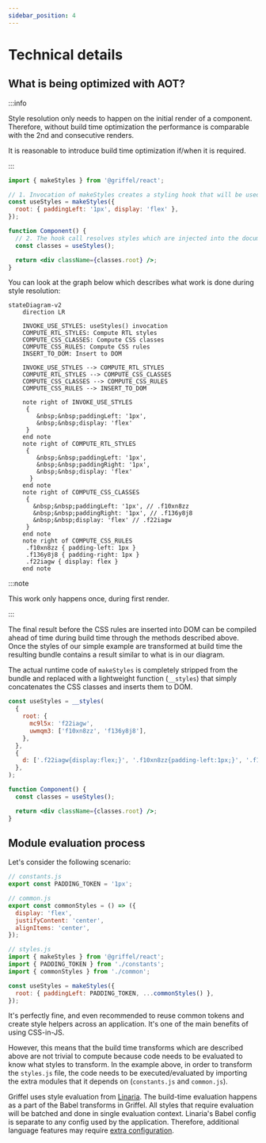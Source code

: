 ```yaml
---
sidebar_position: 4
---
```


# Technical details

## What is being optimized with AOT?

:::info

Style resolution only needs to happen on the initial render of a component. Therefore, without build time optimization the performance is comparable with the 2nd and consecutive renders.

It is reasonable to introduce build time optimization if/when it is required.

:::

```jsx
import { makeStyles } from '@griffel/react';

// 1. Invocation of makeStyles creates a styling hook that will be used inside a component.
const useStyles = makeStyles({
  root: { paddingLeft: '1px', display: 'flex' },
});

function Component() {
  // 2. The hook call resolves styles which are injected into the document.
  const classes = useStyles();

  return <div className={classes.root} />;
}
```

You can look at the graph below which describes what work is done during style resolution:

```mermaid
stateDiagram-v2
    direction LR

    INVOKE_USE_STYLES: useStyles() invocation
    COMPUTE_RTL_STYLES: Compute RTL styles
    COMPUTE_CSS_CLASSES: Compute CSS classes
    COMPUTE_CSS_RULES: Compute CSS rules
    INSERT_TO_DOM: Insert to DOM

    INVOKE_USE_STYLES --> COMPUTE_RTL_STYLES
    COMPUTE_RTL_STYLES --> COMPUTE_CSS_CLASSES
    COMPUTE_CSS_CLASSES --> COMPUTE_CSS_RULES
    COMPUTE_CSS_RULES --> INSERT_TO_DOM

    note right of INVOKE_USE_STYLES
     {
        &nbsp;&nbsp;paddingLeft: '1px',
        &nbsp;&nbsp;display: 'flex'
     }
    end note
    note right of COMPUTE_RTL_STYLES
     {
        &nbsp;&nbsp;paddingLeft: '1px',
        &nbsp;&nbsp;paddingRight: '1px',
        &nbsp;&nbsp;display: 'flex'
      }
    end note
    note right of COMPUTE_CSS_CLASSES
     {
       &nbsp;&nbsp;paddingLeft: '1px', // .f10xn8zz
       &nbsp;&nbsp;paddingRight: '1px', // .f136y8j8
       &nbsp;&nbsp;display: 'flex' // .f22iagw
     }
    end note
    note right of COMPUTE_CSS_RULES
     .f10xn8zz { padding-left: 1px }
     .f136y8j8 { padding-right: 1px }
     .f22iagw { display: flex }
    end note
```

:::note

This work only happens once, during first render.

:::

The final result before the CSS rules are inserted into DOM can be compiled ahead of time during build time through the methods described above.
Once the styles of our simple example are transformed at build time the resulting bundle contains a result similar to what is in our diagram.

The actual runtime code of `makeStyles` is completely stripped from the bundle and replaced with a lightweight function (`__styles`) that simply concatenates the CSS classes and inserts them to DOM.

```jsx
const useStyles = __styles(
  {
    root: {
      mc9l5x: 'f22iagw',
      uwmqm3: ['f10xn8zz', 'f136y8j8'],
    },
  },
  {
    d: ['.f22iagw{display:flex;}', '.f10xn8zz{padding-left:1px;}', '.f136y8j8{padding-right:1px;}'],
  },
);

function Component() {
  const classes = useStyles();

  return <div className={classes.root} />;
}
```

## Module evaluation process

Let's consider the following scenario:

```js
// constants.js
export const PADDING_TOKEN = '1px';
```

```js
// common.js
export const commonStyles = () => ({
  display: 'flex',
  justifyContent: 'center',
  alignItems: 'center',
});
```

```js
// styles.js
import { makeStyles } from '@griffel/react';
import { PADDING_TOKEN } from './constants';
import { commonStyles } from './common';

const useStyles = makeStyles({
  root: { paddingLeft: PADDING_TOKEN, ...commonStyles() },
});
```

It's perfectly fine, and even recommended to reuse common tokens and create style helpers across an application.
It's one of the main benefits of using CSS-in-JS.

However, this means that the build time transforms which are described above are not trivial to compute because code needs to be evaluated to know what styles to transform.
In the example above, in order to transform the `styles.js` file, the code needs to be executed/evaluated by importing the extra modules that it depends on (`constants.js` and `common.js`).

Griffel uses style evaluation from [Linaria](https://linaria.dev/).
The build-time evaluation happens as a part of the Babel transforms in Griffel. All styles that require evaluation will be batched and done in single evaluation context.
Linaria's Babel config is separate to any config used by the application.
Therefore, additional language features may require [extra configuration](/react/ahead-of-time-compilation/with-babel#configuration).
